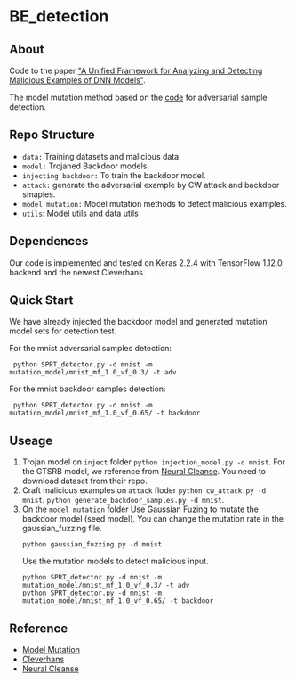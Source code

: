 # BE_detection
 
## About
Code to the paper ["A Unified Framework for Analyzing and Detecting Malicious Examples of DNN Models"](https://arxiv.org/abs/2006.14871).

The model mutation method based on the [code](https://github.com/dgl-prc/m_testing_adversatial_sample) for adversarial sample detection.

## Repo Structure
- `data:` Training datasets and malicious data.
- `model:` Trojaned Backdoor models.
- `injecting backdoor:`  To train the backdoor model.
- `attack:` generate the adversarial example by CW attack and backdoor smaples.
- `model mutation:` Model mutation methods to detect malicious examples.
- `utils`: Model utils and data utils
## Dependences
Our code is implemented and tested on Keras 2.2.4  with TensorFlow 1.12.0 backend and the newest  Cleverhans.

## Quick Start 
We have already injected the backdoor model and generated mutation model sets for detection test.

For the mnist adversarial samples detection:
```
 python SPRT_detector.py -d mnist -m mutation_model/mnist_mf_1.0_vf_0.3/ -t adv
```
For the mnist backdoor samples detection:
```
 python SPRT_detector.py -d mnist -m mutation_model/mnist_mf_1.0_vf_0.65/ -t backdoor
```

## Useage
1. Trojan model on `inject` folder `python injection_model.py -d mnist`.
   For the GTSRB model, we reference from [Neural Cleanse](https://github.com/bolunwang/backdoor). You need to download dataset from their repo.
2. Craft malicious examples on `attack` floder `python cw_attack.py -d mnist`. `python generate_backdoor_samples.py -d mnist`.
3. On the `model mutation` folder
    Use Gaussian Fuzing to mutate the backdoor model (seed model). You can change the mutation rate in the gaussian_fuzzing file.
    ```
    python gaussian_fuzzing.py -d mnist
    ```
    Use the mutation models to detect malicious input.
    ```
    python SPRT_detector.py -d mnist -m mutation_model/mnist_mf_1.0_vf_0.3/ -t adv
    python SPRT_detector.py -d mnist -m mutation_model/mnist_mf_1.0_vf_0.65/ -t backdoor
    ```

## Reference
- [Model Mutation](https://github.com/dgl-prc/m_testing_adversatial_sample)
- [Cleverhans](https://github.com/tensorflow/cleverhans)
- [Neural Cleanse](https://github.com/bolunwang/backdoor)
